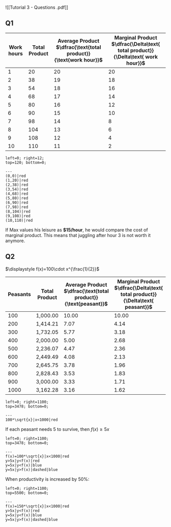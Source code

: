 ![[Tutorial 3 - Questions .pdf]]

## Q1

| Work hours | Total Product | Average Product<br>$\dfrac{\text{total product}}{\text{work hour}}$ | Marginal Product<br>$\dfrac{\Delta\text{ total product}}{\Delta\text{ work hour}}$ |
| ---------- | ------------- | ------------------------------------------------------------------- | ---------------------------------------------------------------------------------- |
| 1          | 20            | 20                                                                  | 20                                                                                 |
| 2          | 38            | 19                                                                  | 18                                                                                 |
| 3          | 54            | 18                                                                  | 16                                                                                 |
| 4          | 68            | 17                                                                  | 14                                                                                 |
| 5          | 80            | 16                                                                  | 12                                                                                 |
| 6          | 90            | 15                                                                  | 10                                                                                 |
| 7          | 98            | 14                                                                  | 8                                                                                  |
| 8          | 104           | 13                                                                  | 6                                                                                  |
| 9          | 108           | 12                                                                  | 4                                                                                  |
| 10         | 110           | 11                                                                  | 2                                                                                  |
```desmos-graph
left=0; right=12;
top=120; bottom=0;

---
(0,0)|red
(1,20)|red
(2,38)|red
(3,54)|red
(4,68)|red
(5,80)|red
(6,90)|red
(7,98)|red
(8,104)|red
(9,108)|red
(10,110)|red
```

If Max values his leisure as **$15/hour**, he would compare the cost of marginal product. This means that juggling after hour 3 is not worth it anymore.


## Q2

$\displaystyle f(x)=100\cdot x^{\frac{1}{2}}$

| Peasants | Total Product | Average Product<br>$\dfrac{\text{total product}}{\text{peasant}}$ | Marginal Product<br>$\dfrac{\Delta\text{ total product}}{\Delta\text{ peasant}}$ |
| -------- | ------------- | ----------------------------------------------------------------- | -------------------------------------------------------------------------------- |
| 100      | 1,000.00      | 10.00                                                             | 10.00                                                                            |
| 200      | 1,414.21      | 7.07                                                              | 4.14                                                                             |
| 300      | 1,732.05      | 5.77                                                              | 3.18                                                                             |
| 400      | 2,000.00      | 5.00                                                              | 2.68                                                                             |
| 500      | 2,236.07      | 4.47                                                              | 2.36                                                                             |
| 600      | 2,449.49      | 4.08                                                              | 2.13                                                                             |
| 700      | 2,645.75      | 3.78                                                              | 1.96                                                                             |
| 800      | 2,828.43      | 3.53                                                              | 1.83                                                                             |
| 900      | 3,000.00      | 3.33                                                              | 1.71                                                                             |
| 1000     | 3,162.28      | 3.16                                                              | 1.62                                                                             |
```desmos-graph
left=0; right=1100;
top=3478; bottom=0;

---
100*\sqrt{x}|x<1000|red

```

If each peasant needs 5 to survive, then $f(x)\geq5x$

```desmos-graph
left=0; right=1100;
top=3478; bottom=0;

---
f(x)=100*\sqrt{x}|x<1000|red
y>5x|y<f(x)|red
y=5x|y<f(x)|blue
y=5x|y>f(x)|dashed|blue

```


When productivity is increased by 50%:
```desmos-graph
left=0; right=1100;
top=5500; bottom=0;

---
f(x)=150*\sqrt{x}|x<1000|red
y>5x|y<f(x)|red
y=5x|y<f(x)|blue
y=5x|y>f(x)|dashed|blue

```
